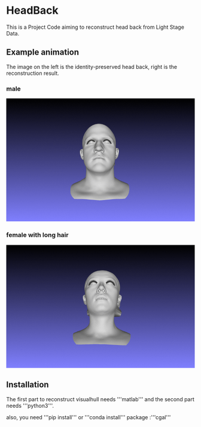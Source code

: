# HeadBack
This is a Project Code aiming to reconstruct head back from Light Stage Data.

## Example animation
The image on the left is the identity-preserved head back, right is the reconstruction result.
### male
![Screenshot](gif/owen.gif)
### female with long hair
![Screenshot](gif/mingming.gif)
## Installation

The first part to reconstruct visualhull needs '''matlab''' and the second part needs '''python3'''.

also, you need '''pip install''' or '''conda install''' package :'''cgal'''



